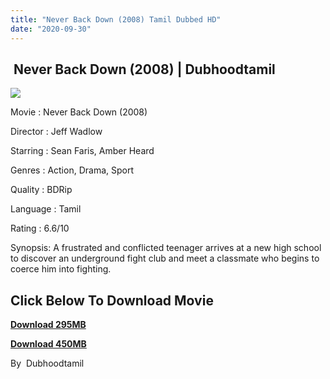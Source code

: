 ```yaml
---
title: "Never Back Down (2008) Tamil Dubbed HD"
date: "2020-09-30"
---
```


##  Never Back Down (2008) | Dubhoodtamil

[![](https://1.bp.blogspot.com/-eS0GlZ6tiys/X3QC7gHEtiI/AAAAAAAACnQ/5wwlZhivlqwFML4A1lmEULq4inRjNjaVQCNcBGAsYHQ/w278-h394/unnamed{7c91919003b18fbfe18f8d0a8715b92cf9e57c9a8b9d318e5deae4019927ce00}2B{7c91919003b18fbfe18f8d0a8715b92cf9e57c9a8b9d318e5deae4019927ce00}25285{7c91919003b18fbfe18f8d0a8715b92cf9e57c9a8b9d318e5deae4019927ce00}2529.jpg)](https://1.bp.blogspot.com/-eS0GlZ6tiys/X3QC7gHEtiI/AAAAAAAACnQ/5wwlZhivlqwFML4A1lmEULq4inRjNjaVQCNcBGAsYHQ/s512/unnamed{7c91919003b18fbfe18f8d0a8715b92cf9e57c9a8b9d318e5deae4019927ce00}2B{7c91919003b18fbfe18f8d0a8715b92cf9e57c9a8b9d318e5deae4019927ce00}25285{7c91919003b18fbfe18f8d0a8715b92cf9e57c9a8b9d318e5deae4019927ce00}2529.jpg)

Movie : Never Back Down (2008) 

Director : Jeff Wadlow 

Starring : Sean Faris, Amber Heard 

Genres : Action, Drama, Sport 

Quality : BDRip 

Language : Tamil 

Rating : 6.6/10 

Synopsis: A frustrated and conflicted teenager arrives at a new high school to discover an underground fight club and meet a classmate who begins to coerce him into fighting.

## **Click Below To Download Movie**

**[Download 295MB](https://oncehelp.com/never-back-down-1)**

 **[Download 450MB](https://oncehelp.com/never-back-down-2)**

By  Dubhoodtamil
